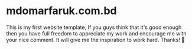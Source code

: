 # mdomarfaruk.com.bd
This is my first website template, If you guys think that it's good enough then you have full freedom to appreciate my work and encourage me with your nice comment. It will give me the inspiration to work hard. Thanks! 💯
